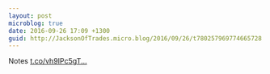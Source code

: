 ```yaml
---
layout: post
microblog: true
date: 2016-09-26 17:09 +1300
guid: http://JacksonOfTrades.micro.blog/2016/09/26/t780257969774665728.html
---
```

Notes [t.co/vh9IPc5gT...](https://t.co/vh9IPc5gTM)
